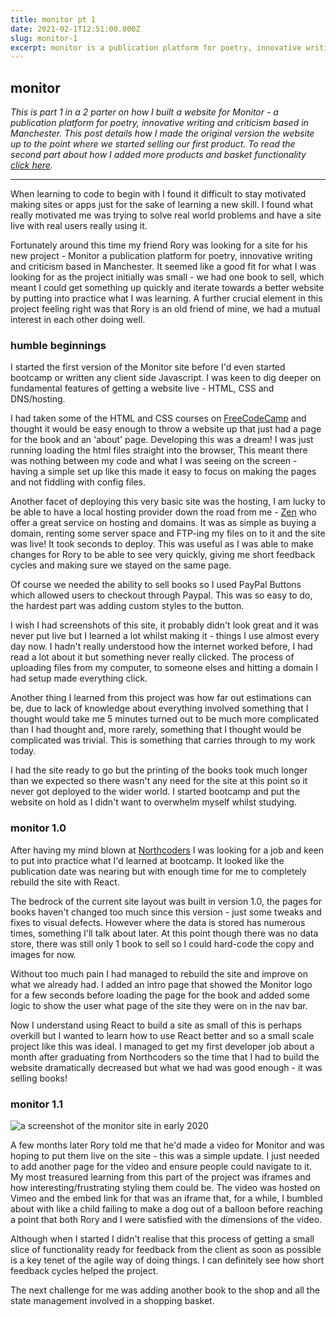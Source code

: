 ```yaml
---
title: monitor pt 1
date: 2021-02-1T12:51:00.000Z
slug: monitor-1
excerpt: monitor is a publication platform for poetry, innovative writing and criticism based in manchester, uk. in this post i detail how i made the first two versions of their site
---
```


## monitor

_This is part 1 in a 2 parter on how I built a website for Monitor - a publication platform for poetry, innovative writing and criticism based in Manchester. This post details how I made the original version the website up to the point where we started selling our first product. To read the second part about how I added more products and basket functionality [click here](./blog/monitor-books-2)._

---

When learning to code to begin with I found it difficult to stay motivated making sites or apps just for the sake of learning a new skill. I found what really motivated me was trying to solve real world problems and have a site live with real users really using it.

Fortunately around this time my friend Rory was looking for a site for his new project - Monitor a publication platform for poetry, innovative writing and criticism based in Manchester. It seemed like a good fit for what I was looking for as the project initially was small - we had one book to sell, which meant I could get something up quickly and iterate towards a better website by putting into practice what I was learning. A further crucial element in this project feeling right was that Rory is an old friend of mine, we had a mutual interest in each other doing well.

### humble beginnings

I started the first version of the Monitor site before I'd even started bootcamp or written any client side Javascript.
I was keen to dig deeper on fundamental features of getting a website live - HTML, CSS and DNS/hosting.

I had taken some of the HTML and CSS courses on [FreeCodeCamp](http://freecodecamp.org) and thought it would be easy enough
to throw a website up that just had a page for the
book and an 'about' page. Developing this was a dream! I was just running loading the html files straight into the browser,
This meant there was nothing between my code and what I was seeing on the screen - having a simple set up like this made it easy
to focus on making the pages and not fiddling with config files.

Another facet of deploying this very basic site was the hosting, I am lucky to be able to have a local hosting provider down the
road from me - [Zen](http://zen.co.uk) who offer a great service on hosting and domains. It was as simple as buying a domain, renting some server space and FTP-ing my files on to it and the site was live! It took seconds to deploy. This was useful as I was able to make changes for Rory to be able to see very quickly, giving me short feedback cycles and making sure we stayed on the same page.

Of course we needed the ability to sell books so I used PayPal Buttons which allowed users to checkout through Paypal. This was so easy to do, the hardest part was adding custom styles to the button.

I wish I had screenshots of this site, it probably didn't look great and it was never put live but I learned a lot whilst making it - things I use almost every day now. I hadn't really understood how the internet worked before, I had read a lot about it but something never really clicked. The process of uploading files from my computer, to someone elses and hitting a domain I had setup made everything click.

Another thing I learned from this project was how far out estimations can be, due to lack of knowledge about everything involved something that I thought would take me 5 minutes turned out to be much more complicated than I had thought and, more rarely, something that I thought would be complicated was trivial. This is something that carries through to my work today.

I had the site ready to go but the printing of the books took much longer than we expected so there wasn't any need for the site at this point so it never got deployed to the wider world. I started bootcamp and put the website on hold as I didn't want to overwhelm myself whilst studying.

### monitor 1.0

After having my mind blown at [Northcoders](www.northcoders.com) I was looking for a job and keen to put into practice what I'd learned at bootcamp. It looked like the publication date was nearing but with enough time for me to completely rebuild the site with React.

The bedrock of the current site layout was built in version 1.0, the pages for books haven't changed too much since this version - just some tweaks and fixes to visual defects. However where the data is stored has numerous times, something I'll talk about later.
At this point though there was no data store, there was still only 1 book to sell so I could hard-code the copy and images for now.

Without too much pain I had managed to rebuild the site and improve on what we already had. I added an intro page that showed the Monitor logo for a few seconds before loading the page for the book and added some logic to show the user what page of the site they were on in the nav bar.

Now I understand using React to build a site as small of this is perhaps overkill but I wanted to learn how to use React better and so a small scale project like this was ideal. I managed to get my first developer job about a month after graduating from Northcoders so the time that I had to build the website dramatically decreased but what we had was good enough - it was selling books!

### monitor 1.1

![a screenshot of the monitor site in early 2020](./article_photos/monitor-v1.jpg)

A few months later Rory told me that he'd made a video for Monitor and was hoping to put them live on the site - this was a simple update. I just needed to add another page for the video and ensure people could navigate to it. My most treasured learning from this part of the project was iframes and how interesting/frustrating styling them could be. The video was hosted on Vimeo and the embed link for that was an iframe that, for a while, I bumbled about with like a child failing to make a dog out of a balloon before reaching a point that both Rory and I were satisfied with the dimensions of the video.

Although when I started I didn't realise that this process of getting a small slice of functionality ready for feedback from the client as soon as possible is a key tenet of the agile way of doing things. I can definitely see how short feedback cycles helped the project.

The next challenge for me was adding another book to the shop and all the state management involved in a shopping basket.
